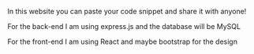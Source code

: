 In this website you can paste your code snippet and share it with anyone! 

For the back-end I am using express.js and the database will be MySQL

For the front-end I am using React and maybe bootstrap for the design
